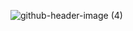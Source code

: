 <span aling="center">
  
![github-header-image (4)](https://user-images.githubusercontent.com/68358076/170394767-70e96af3-670d-4200-948e-e664fe9d8cb0.png)

</div>

<!--
**israelsanttana/israelsanttana** is a ✨ _special_ ✨ repository because its `README.md` (this file) appears on your GitHub profile.

Here are some ideas to get you started:

- 🔭 I’m currently working on ...
- 🌱 I’m currently learning ...
- 👯 I’m looking to collaborate on ...
- 🤔 I’m looking for help with ...
- 💬 Ask me about ...
- 📫 How to reach me: ...
- 😄 Pronouns: ...
- ⚡ Fun fact: ...
-->
